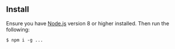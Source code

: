 ## Install

Ensure you have [Node.js](https://nodejs.org) version 8 or higher installed. Then run the following:

```
$ npm i -g ...
```